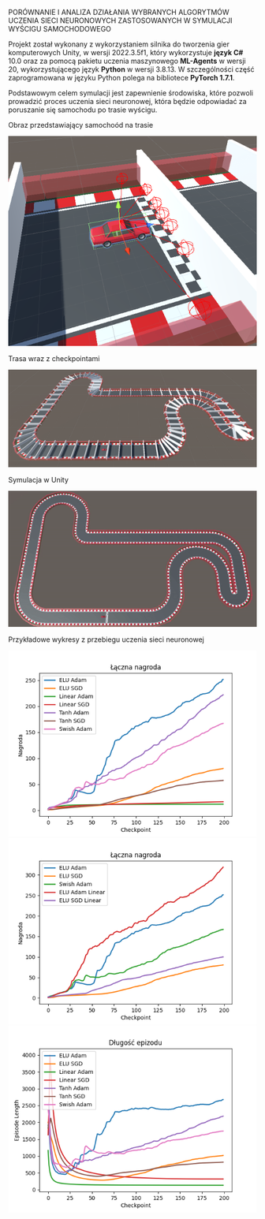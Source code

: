 PORÓWNANIE I ANALIZA DZIAŁANIA WYBRANYCH ALGORYTMÓW UCZENIA SIECI NEURONOWYCH ZASTOSOWANYCH W SYMULACJI WYŚCIGU SAMOCHODOWEGO

Projekt został wykonany z wykorzystaniem silnika do tworzenia gier komputerowych Unity, w wersji 2022.3.5f1, który wykorzystuje **język C#** 10.0 oraz za pomocą pakietu uczenia maszynowego **ML-Agents** w wersji 20, wykorzystującego język **Python** w wersji 3.8.13. W szczególności część zaprogramowana w języku Python polega na bibliotece **PyTorch 1.7.1**.

Podstawowym celem symulacji jest zapewnienie środowiska, które pozwoli prowadzić proces uczenia sieci neuronowej, która będzie odpowiadać za poruszanie się samochodu po trasie wyścigu. 

Obraz przedstawiający samochoód na trasie

![obraz przykładowy](https://github.com/IgorRas/MLAgents_2nd_try/blob/main/readmeobrazy/image59.png)

Trasa wraz z checkpointami

![obraz](https://github.com/IgorRas/MLAgents_2nd_try/blob/main/readmeobrazy/image58.png)

Symulacja w Unity

![gif](https://github.com/IgorRas/MLAgents_2nd_try/blob/main/readmeobrazy/ezgif-5-8c7d914292.gif)

Przykładowe wykresy z przebiegu uczenia sieci neuronowej

![obraz](https://github.com/IgorRas/MLAgents_2nd_try/blob/main/readmeobrazy/image49.png)
![obraz](https://github.com/IgorRas/MLAgents_2nd_try/blob/main/readmeobrazy/image54.png)
![obraz](https://github.com/IgorRas/MLAgents_2nd_try/blob/main/readmeobrazy/image63.png)
